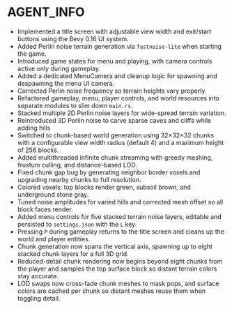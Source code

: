 # AGENT_INFO

- Implemented a title screen with adjustable view width and exit/start buttons using the Bevy 0.16 UI system.
- Added Perlin noise terrain generation via `fastnoise-lite` when starting the game.
- Introduced game states for menu and playing, with camera controls active only during gameplay.
- Added a dedicated MenuCamera and cleanup logic for spawning and despawning the menu UI camera.
- Corrected Perlin noise frequency so terrain heights vary properly.
- Refactored gameplay, menu, player controls, and world resources into separate modules to slim down `main.rs`.
- Stacked multiple 2D Perlin noise layers for wide-spread terrain variation.
- Reintroduced 3D Perlin noise to carve sparse caves and cliffs while adding hills
- Switched to chunk-based world generation using 32×32×32 chunks with a configurable view width radius (default 4) and a maximum height of 256 blocks.
- Added multithreaded infinite chunk streaming with greedy meshing, frustum culling, and distance-based LOD.
- Fixed chunk gap bug by generating neighbor border voxels and upgrading nearby chunks to full resolution.
- Colored voxels: top blocks render green, subsoil brown, and underground stone gray.
- Tuned noise amplitudes for varied hills and corrected mesh offset so all block faces render.
- Added menu controls for five stacked terrain noise layers, editable and persisted to `settings.json` with the `L` key.
- Pressing `P` during gameplay returns to the title screen and cleans up the world and player entities.
- Chunk generation now spans the vertical axis, spawning up to eight stacked chunk layers for a full 3D grid.
- Reduced-detail chunk rendering now begins beyond eight chunks from the player and samples the top surface block so distant terrain colors stay accurate.
- LOD swaps now cross-fade chunk meshes to mask pops, and surface colors are cached per chunk so distant meshes reuse them when toggling detail.
